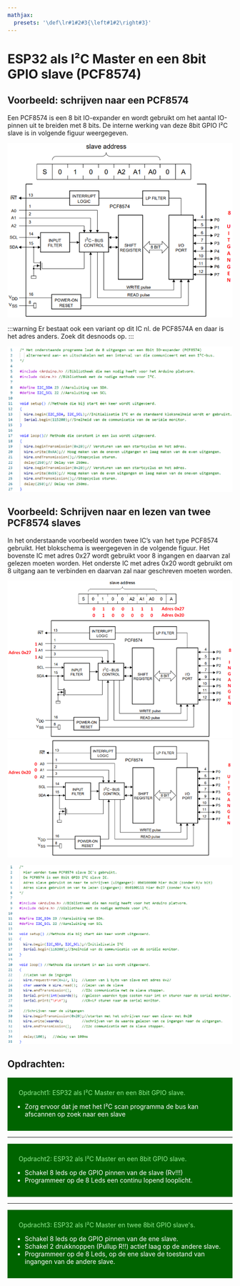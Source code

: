 ```yaml
---
mathjax:
  presets: '\def\lr#1#2#3{\left#1#2\right#3}'
---
```


# ESP32 als I²C Master en een 8bit GPIO slave (PCF8574)

## Voorbeeld: schrijven naar een PCF8574

Een PCF8574 is een 8 bit IO-expander en wordt gebruikt om het aantal IO-pinnen uit te breiden met 8 bits. De interne werking van deze 8bit GPIO I²C slave is in volgende figuur weergegeven.

![Blokschema van een PCF8574 IO-expander.](./images/ic.png)

:::warning
Er bestaat ook een variant op dit IC nl. de PCF8574A en daar is het adres anders. Zoek dit desnoods op.
:::

![Voorbeeldprogramma van het schrijven naar een PCF8574.](./images/code1.png)

## Voorbeeld: Schrijven naar en lezen van twee PCF8574 slaves

In het onderstaande voorbeeld worden twee IC’s van het type PCF8574 gebruikt. Het blokschema is weergegeven in de volgende figuur. Het bovenste IC met adres 0x27 wordt gebruikt voor 8 ingangen en daarvan zal gelezen moeten worden. Het onderste IC met adres 0x20 wordt gebruikt om 8 uitgang aan te verbinden en daarvan zal naar geschreven moeten worden.

![Blokschema van het lezen van en schrijven naar twee PCF8574 IC's.](./images/slave1.png)
![Blokschema van het lezen van en schrijven naar twee PCF8574 IC's.](./images/slave2.png)

![Voorbeeldprogramma van het lezen van en schrijven naar twee IO-expanders van het type PCF8574.](./images/code2.png)


## Opdrachten:

<div style="background-color:darkgreen; text-align:left; vertical-align:left; padding:15px;">
<p style="color:lightgreen; margin:10px">
Opdracht1: ESP32 als I²C Master en een 8bit GPIO slave.
<ul style="color: white;">
<li>Zorg ervoor dat je met het I²C scan programma de bus kan afscannen op zoek naar een slave</li>
</ul>
</p>
</div>

***

<div style="background-color:darkgreen; text-align:left; vertical-align:left; padding:15px;">
<p style="color:lightgreen; margin:10px">
Opdracht2: ESP32 als I²C Master en een 8bit GPIO slave.
<ul style="color: white;">
<li>Schakel 8 leds op de GPIO pinnen van de slave (Rv!!!)</li>
<li>Programmeer op de 8 Leds een continu lopend looplicht.</li>
</ul>
</p>
</div>

***

<div style="background-color:darkgreen; text-align:left; vertical-align:left; padding:15px;">
<p style="color:lightgreen; margin:10px">
Opdracht3: ESP32 als I²C Master en twee 8bit GPIO slave's.
<ul style="color: white;">
<li>Schakel 8 leds op de GPIO pinnen van de ene slave.</li>
<li>Schakel 2 drukknoppen (Pullup R!!) actief laag op de andere slave.</li>
<li>Programmeer op de 8 Leds, op de ene slave de toestand van ingangen van de andere slave.</li>
</ul>
</p>
</div>

